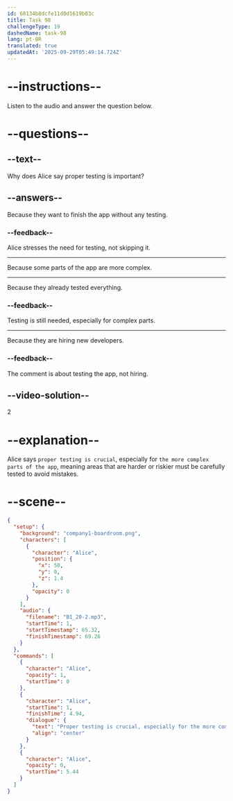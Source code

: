 ```yaml
---
id: 68134b8dcfe11d0d1619b03c
title: Task 98
challengeType: 19
dashedName: task-98
lang: pt-BR
translated: true
updatedAt: '2025-09-29T05:49:14.724Z'
---
```


<!-- (Audio) Alice: Proper testing is crucial, especially for the more complex parts of the app. -->

# --instructions--

Listen to the audio and answer the question below.

# --questions--

## --text--

Why does Alice say proper testing is important?

## --answers--

Because they want to finish the app without any testing.

### --feedback--

Alice stresses the need for testing, not skipping it.

---

Because some parts of the app are more complex.

---

Because they already tested everything.

### --feedback--

Testing is still needed, especially for complex parts.

---

Because they are hiring new developers.

### --feedback--

The comment is about testing the app, not hiring.

## --video-solution--

2

# --explanation--

Alice says `proper testing is crucial`, especially for `the more complex parts of the app`, meaning areas that are harder or riskier must be carefully tested to avoid mistakes.

# --scene--

```json
{
  "setup": {
    "background": "company1-boardroom.png",
    "characters": [
      {
        "character": "Alice",
        "position": {
          "x": 50,
          "y": 0,
          "z": 1.4
        },
        "opacity": 0
      }
    ],
    "audio": {
      "filename": "B1_20-2.mp3",
      "startTime": 1,
      "startTimestamp": 65.32,
      "finishTimestamp": 69.26
    }
  },
  "commands": [
    {
      "character": "Alice",
      "opacity": 1,
      "startTime": 0
    },
    {
      "character": "Alice",
      "startTime": 1,
      "finishTime": 4.94,
      "dialogue": {
        "text": "Proper testing is crucial, especially for the more complex parts of the app.",
        "align": "center"
      }
    },
    {
      "character": "Alice",
      "opacity": 0,
      "startTime": 5.44
    }
  ]
}
```
